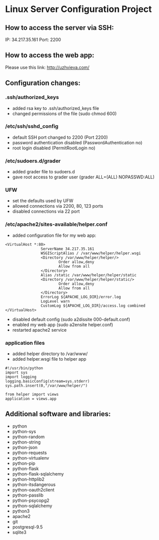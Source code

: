# Linux Server Configuration Project

## How to access the server via SSH:
IP: 34.217.35.161
Port: 2200

## How to access the web app:
Please use this link: http://uzhvieva.com/

## Configuration changes:
### .ssh/authorized_keys
- added rsa key to .ssh/authorized_keys file
- changed permissions of the file (sudo chmod 600)
### /etc/ssh/sshd_config 
- default SSH port changed to 2200 (Port 2200)
- password authentication disabled (PasswordAuthentication no)
- root login disabled (PermitRootLogin no)
### /etc/sudoers.d/grader
- added grader file to sudoers.d
- gave root access to grader user (grader ALL=(ALL) NOPASSWD:ALL)
### UFW
- set the defaults used by UFW
- allowed connections via 2200, 80, 123 ports
- disabled connections via 22 port
### /etc/apache2/sites-available/helper.conf
- added configuration file for my web app:
```
<VirtualHost *:80>
                ServerName 34.217.35.161
                WSGIScriptAlias / /var/www/helper/helper.wsgi
                <Directory /var/www/helper/helper/>
                        Order allow,deny
                        Allow from all
                </Directory>
                Alias /static /var/www/helper/helper/static
                <Directory /var/www/helper/helper/static/>
                        Order allow,deny
                        Allow from all
                </Directory>
                ErrorLog ${APACHE_LOG_DIR}/error.log
                LogLevel warn
                CustomLog ${APACHE_LOG_DIR}/access.log combined
</VirtualHost>
```
- disabled default config (sudo a2dissite 000-default.conf)
- enabled my web app (sudo a2ensite helper.conf)
- restarted apache2 service
### application files
- added helper directory to /var/www/
- added helper.wsgi file to helper app
```
#!/usr/bin/python
import sys
import logging
logging.basicConfig(stream=sys.stderr)
sys.path.insert(0,"/var/www/helper/")

from helper import views
application = views.app
```
## Additional software and libraries:
- python
- python-sys
- python-random
- python-string
- python-json
- python-requests
- python-virtualenv
- python-pip
- python-flask
- python-flask-sqlalchemy
- python-httplib2
- python-itsdangerous
- python-oauth2client
- python-passlib
- python-psycopg2
- python-sqlalchemy
- python3
- apache2
- git
- postgresql-9.5
- sqlite3
